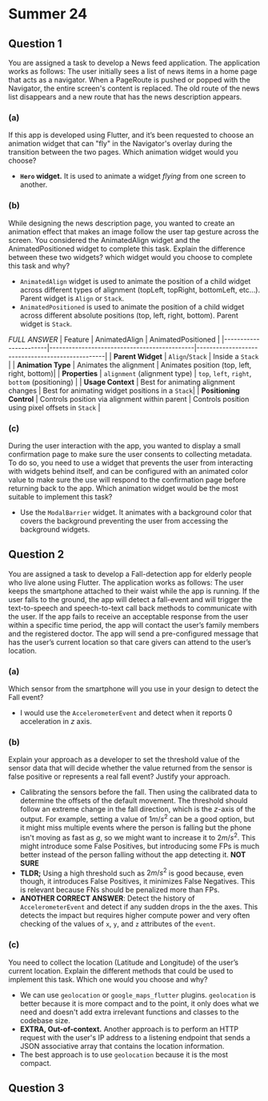# Summer 24

## Question 1
You are assigned a task to develop a News feed application. The application works as follows: The user initially sees a list of news items in a home page that acts as a navigator. When a PageRoute is pushed or popped with the Navigator, the entire screen's content is replaced. The old route of the news list disappears and a new route that has the news description appears.

### (a)
If this app is developed using Flutter, and it’s been requested to choose an animation widget that can "fly" in the Navigator's overlay during the transition between the two pages. Which animation widget would you choose?
- **`Hero` widget.** It is used to animate a widget _flying_ from one screen to another.

### (b)
While designing the news description page, you wanted to create an animation effect that makes an image follow the user tap gesture across the screen. You considered the AnimatedAlign widget and the AnimatedPositioned widget to complete this task. Explain the difference between these two widgets? which widget would you choose to complete this task and why?
- `AnimatedAlign` widget is used to animate the position of a child widget across different types of alignment (topLeft, topRight, bottomLeft, etc...). Parent widget is `Align` or `Stack`.
- `AnimatedPositioned` is used to animate the position of a child widget across different absolute positions (top, left, right, bottom). Parent widget is `Stack`.

_FULL ANSWER_
| Feature               | AnimatedAlign                               | AnimatedPositioned                                |
|-----------------------|---------------------------------------------|-------------------------------------------------|
| **Parent Widget**     | `Align`/`Stack`              | Inside a `Stack`                   |
| **Animation Type**    | Animates the alignment        | Animates position (top, left, right, bottom)|
| **Properties**        | `alignment` (alignment type)               | `top`, `left`, `right`, `bottom` (positioning)  |
| **Usage Context**     | Best for animating alignment changes        | Best for animating widget positions in a `Stack`|
| **Positioning Control** | Controls position via alignment within parent | Controls position using pixel offsets in `Stack` |

### (c)
During the user interaction with the app, you wanted to display a small confirmation page to make sure the user consents to collecting metadata. To do so, you need to use a widget that prevents the user from interacting with widgets behind itself, and can be configured with an animated color value to make sure the use will respond to the confirmation page before returning back to the app. Which animation widget would be the most suitable to implement this task?
- Use the `ModalBarrier` widget. It animates with a background color that covers the background preventing the user from accessing the background widgets.

## Question 2
You are assigned a task to develop a Fall-detection app for elderly people who live alone using Flutter. The application works as follows: The user keeps the smartphone attached to their waist while the app is running. If the user falls to the ground, the app will detect a fall-event and will trigger the text-to-speech and speech-to-text call back methods to communicate with the user. If the app fails to receive an acceptable response from the user within a specific time period, the app will contact the user’s family members and the registered doctor. The app will send a pre-configured message that has the user’s current location so that care givers can attend to the user’s location.

### (a)
Which sensor from the smartphone will you use in your design to detect the Fall event?
- I would use the `AccelerometerEvent` and detect when it reports 0 acceleration in $z$ axis.

### (b)
Explain your approach as a developer to set the threshold value of the sensor data that will decide whether the value returned from the sensor is false positive or represents a real fall event? Justify your approach.
- Calibrating the sensors before the fall. Then using the calibrated data to determine the offsets of the default movement. The threshold should follow an extreme change in the fall direction, which is the $z$-axis of the output. For example, setting a value of $1m/s^2$ can be a good option, but it might miss multiple events where the person is falling but the phone isn't moving as fast as $g$, so we might want to increase it to $2m/s^2$. This might introduce some False Positives, but introducing some FPs is much better instead of the person falling without the app detecting it. **NOT SURE**
- **TLDR;** Using a high threshold such as $2m/s^2$ is good because, even though, it introduces False Positives, it minimizes False Negatives. This is relevant because FNs should be penalized more than FPs.
- **ANOTHER CORRECT ANSWER**: Detect the history of `AccelerometerEvent` and detect if any sudden drops in the the axes. This detects the impact but requires higher compute power and very often checking of the values of `x`, `y`, and `z` attributes of the `event`.

### (c)
You need to collect the location (Latitude and Longitude) of the user’s current location. Explain the different methods that could be used to implement this task. Which one would you choose and why?
- We can use `geolocation` or `google_maps_flutter` plugins. `geolocation` is better because it is more compact and to the point, it only does what we need and doesn't add extra irrelevant functions and classes to the codebase size.
- **EXTRA, Out-of-context.** Another approach is to perform an HTTP request with the user's IP address to a listening endpoint that sends a JSON associative array that contains the location information.
- The best approach is to use `geolocation` because it is the most compact.


## Question 3